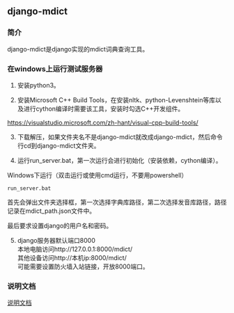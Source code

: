 ﻿## django-mdict

### 简介

django-mdict是django实现的mdict词典查询工具。

### 在windows上运行测试服务器

1. 安装python3。

2. 安装Microsoft C++ Build Tools，在安装nltk、python-Levenshtein等库以及进行cython编译时需要该工具，安装时勾选C++开发组件。

[https://visualstudio.microsoft.com/zh-hant/visual-cpp-build-tools/
](https://visualstudio.microsoft.com/zh-hant/visual-cpp-build-tools/
)

3. 下载解压，如果文件夹名不是django-mdict就改成django-mdict，然后命令行cd到django-mdict文件夹。

4. 运行run_server.bat，第一次运行会进行初始化（安装依赖，cython编译）。

Windows下运行（双击运行或使用cmd运行，不要用powershell）

```
run_server.bat
```

首先会弹出文件夹选择框，第一次选择字典库路径，第二次选择发音库路径，路径记录在mdict_path.json文件中。

最后要求设置django的用户名和密码。

5. django服务器默认端口8000
<br />本地电脑访问http://127.0.0.1:8000/mdict/
<br />其他设备访问http://本机ip:8000/mdict/
<br />可能需要设置防火墙入站链接，开放8000端口。

### 说明文档

[说明文档](documentation.md)